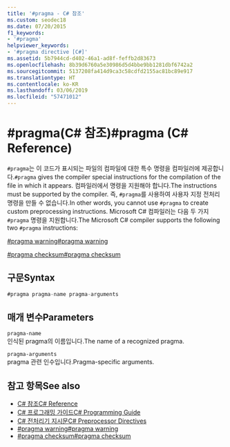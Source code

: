 ```yaml
---
title: '#pragma - C# 참조'
ms.custom: seodec18
ms.date: 07/20/2015
f1_keywords:
- '#pragma'
helpviewer_keywords:
- '#pragma directive [C#]'
ms.assetid: 5b7944cd-d402-46a1-ad8f-feffb2d83673
ms.openlocfilehash: 8b39d6760a5e30986d5d4bbe9bb1281dbf6742a2
ms.sourcegitcommit: 5137208fa414d9ca3c58cdfd2155ac81bc89e917
ms.translationtype: HT
ms.contentlocale: ko-KR
ms.lasthandoff: 03/06/2019
ms.locfileid: "57471012"
---
```

# <a name="pragma-c-reference"></a><span data-ttu-id="e83d8-102">#pragma(C# 참조)</span><span class="sxs-lookup"><span data-stu-id="e83d8-102">#pragma (C# Reference)</span></span>
<span data-ttu-id="e83d8-103">`#pragma`는 이 코드가 표시되는 파일의 컴파일에 대한 특수 명령을 컴파일러에 제공합니다.</span><span class="sxs-lookup"><span data-stu-id="e83d8-103">`#pragma` gives the compiler special instructions for the compilation of the file in which it appears.</span></span> <span data-ttu-id="e83d8-104">컴파일러에서 명령을 지원해야 합니다.</span><span class="sxs-lookup"><span data-stu-id="e83d8-104">The instructions must be supported by the compiler.</span></span> <span data-ttu-id="e83d8-105">즉, `#pragma`를 사용하여 사용자 지정 전처리 명령을 만들 수 없습니다.</span><span class="sxs-lookup"><span data-stu-id="e83d8-105">In other words, you cannot use `#pragma` to create custom preprocessing instructions.</span></span> <span data-ttu-id="e83d8-106">Microsoft C# 컴파일러는 다음 두 가지 `#pragma` 명령을 지원합니다.</span><span class="sxs-lookup"><span data-stu-id="e83d8-106">The Microsoft C# compiler supports the following two `#pragma` instructions:</span></span>  
  
 [<span data-ttu-id="e83d8-107">#pragma warning</span><span class="sxs-lookup"><span data-stu-id="e83d8-107">#pragma warning</span></span>](../../../csharp/language-reference/preprocessor-directives/preprocessor-pragma-warning.md)  
  
 [<span data-ttu-id="e83d8-108">#pragma checksum</span><span class="sxs-lookup"><span data-stu-id="e83d8-108">#pragma checksum</span></span>](../../../csharp/language-reference/preprocessor-directives/preprocessor-pragma-checksum.md)  
  
## <a name="syntax"></a><span data-ttu-id="e83d8-109">구문</span><span class="sxs-lookup"><span data-stu-id="e83d8-109">Syntax</span></span>  
  
```csharp
#pragma pragma-name pragma-arguments  
```  
  
## <a name="parameters"></a><span data-ttu-id="e83d8-110">매개 변수</span><span class="sxs-lookup"><span data-stu-id="e83d8-110">Parameters</span></span>  
 `pragma-name`  
 <span data-ttu-id="e83d8-111">인식된 pragma의 이름입니다.</span><span class="sxs-lookup"><span data-stu-id="e83d8-111">The name of a recognized pragma.</span></span>  
  
 `pragma-arguments`  
 <span data-ttu-id="e83d8-112">pragma 관련 인수입니다.</span><span class="sxs-lookup"><span data-stu-id="e83d8-112">Pragma-specific arguments.</span></span>  
  
## <a name="see-also"></a><span data-ttu-id="e83d8-113">참고 항목</span><span class="sxs-lookup"><span data-stu-id="e83d8-113">See also</span></span>

- [<span data-ttu-id="e83d8-114">C# 참조</span><span class="sxs-lookup"><span data-stu-id="e83d8-114">C# Reference</span></span>](../../../csharp/language-reference/index.md)
- [<span data-ttu-id="e83d8-115">C# 프로그래밍 가이드</span><span class="sxs-lookup"><span data-stu-id="e83d8-115">C# Programming Guide</span></span>](../../../csharp/programming-guide/index.md)
- [<span data-ttu-id="e83d8-116">C# 전처리기 지시문</span><span class="sxs-lookup"><span data-stu-id="e83d8-116">C# Preprocessor Directives</span></span>](../../../csharp/language-reference/preprocessor-directives/index.md)
- [<span data-ttu-id="e83d8-117">#pragma warning</span><span class="sxs-lookup"><span data-stu-id="e83d8-117">#pragma warning</span></span>](../../../csharp/language-reference/preprocessor-directives/preprocessor-pragma-warning.md)
- [<span data-ttu-id="e83d8-118">#pragma checksum</span><span class="sxs-lookup"><span data-stu-id="e83d8-118">#pragma checksum</span></span>](../../../csharp/language-reference/preprocessor-directives/preprocessor-pragma-checksum.md)
